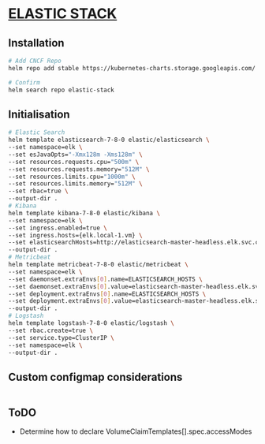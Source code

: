 # [ELASTIC STACK](https://www.elastic.co/)

## Installation
```bash
# Add CNCF Repo
helm repo add stable https://kubernetes-charts.storage.googleapis.com/ 

# Confirm 
helm search repo elastic-stack
```

## Initialisation
```bash
# Elastic Search
helm template elasticsearch-7-8-0 elastic/elasticsearch \
--set namespace=elk \
--set esJavaOpts="-Xmx128m -Xms128m" \
--set resources.requests.cpu="500m" \
--set resources.requests.memory="512M" \
--set resources.limits.cpu="1000m" \
--set resources.limits.memory="512M" \
--set rbac=true \
--output-dir .
# Kibana
helm template kibana-7-8-0 elastic/kibana \
--set namespace=elk \
--set ingress.enabled=true \
--set ingress.hosts={elk.local-1.vm} \
--set elasticsearchHosts=http://elasticsearch-master-headless.elk.svc.cluster.local:9200 \
--output-dir .
# Metricbeat
helm template metricbeat-7-8-0 elastic/metricbeat \
--set namespace=elk \
--set daemonset.extraEnvs[0].name=ELASTICSEARCH_HOSTS \
--set daemonset.extraEnvs[0].value=elasticsearch-master-headless.elk.svc.cluster.local \
--set deployment.extraEnvs[0].name=ELASTICSEARCH_HOSTS \
--set deployment.extraEnvs[0].value=elasticsearch-master-headless.elk.svc.cluster.local \
--output-dir .
# Logstash
helm template logstash-7-8-0 elastic/logstash \
--set rbac.create=true \
--set service.type=ClusterIP \
--set namespace=elk \
--output-dir .
```

## Custom configmap considerations
```bash

```

## ToDO
- Determine how to declare VolumeClaimTemplates[].spec.accessModes